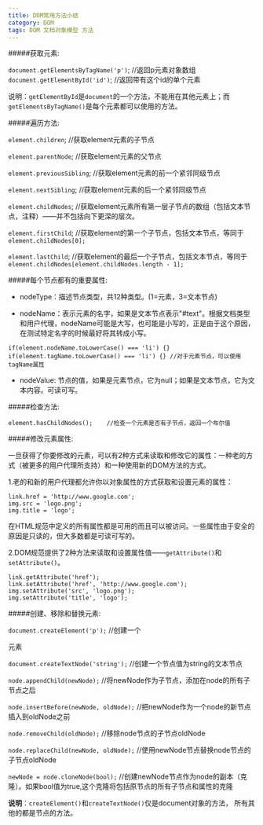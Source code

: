 ```yaml
---
title: DOM常用方法小结
category: DOM
tags: DOM 文档对象模型 方法
---
```


#####获取元素:

`document.getElementsByTagName('p')`; //返回p元素对象数组
`document.getElementById('id')`; //返回带有这个id的单个元素

说明：`getElementById`是`document`的一个方法，不能用在其他元素上；而`getElementsByTagName()`是每个元素都可以使用的方法。

<!-- more -->

#####遍历方法:

`element.children`;	//获取element元素的子节点

`element.parentNode`;	//获取element元素的父节点

`element.previousSibling`;	//获取element元素的前一个紧邻同级节点

`element.nextSibling`;	//获取element元素的后一个紧邻同级节点

`element.childNodes`;	//获取element元素所有第一层子节点的数组（包括文本节点，注释）——并不包括向下更深的层次。

`element.firstChild`; //获取element的第一个子节点，包括文本节点，等同于`element.childNodes[0];`

`element.lastChild`;	//获取element的最后一个子节点，包括文本节点，等同于`element.childNodes[element.childNodes.length - 1];`

#####每个节点都有的重要属性:

*	nodeType：描述节点类型，共12种类型。(1=元素，3=文本节点)

*	nodeName：表示元素的名字，如果是文本节点表示"#text"。根据文档类型和用户代理，nodeName可能是大写，也可能是小写的，正是由于这个原因，在测试特定名字的时候最好将其转成小写。

```JS
if(element.nodeName.toLowerCase() === 'li') {}
if(element.tagName.toLowerCase() === 'li') {} //对于元素节点，可以使用tagName属性
```

*	nodeValue: 节点的值，如果是元素节点，它为null；如果是文本节点，它为文本内容。可读可写。

#####检查方法:

```JS
element.hasChildNodes();	//检查一个元素是否有子节点，返回一个布尔值
```

#####修改元素属性:

一旦获得了你要修改的元素，可以有2种方式来读取和修改它的属性：一种老的方式（被更多的用户代理所支持）和一种使用新的DOM方法的方式。

1.老的和新的用户代理都允许你以对象属性的方式获取和设置元素的属性：

```JS
link.href = 'http://www.google.com';
img.src = 'logo.png';
img.title = 'logo';
```

在HTML规范中定义的所有属性都是可用的而且可以被访问。一些属性由于安全的原因是只读的，但大多数都是可读可写的。

2.DOM规范提供了2种方法来读取和设置属性值——`getAttribute()`和`setAttribute()`。

```JS
link.getAttribute('href');
link.setAttribute('href', 'http://www.google.com');
img.setAttribute('src', 'logo.png');
img.setAttribute('title', 'logo');
```

#####创建、移除和替换元素:

`document.createElement('p');`	//创建一个<p>元素

`document.createTextNode('string');`	//创建一个节点值为string的文本节点

`node.appendChild(newNode);`	//将newNode作为子节点，添加在node的所有子节点之后

`node.insertBefore(newNode, oldNode);`	//把newNode作为一个node的新节点插入到oldNode之前

`node.removeChild(oldNode);`	//移除node节点的子节点oldNode

`node.replaceChild(newNode, oldNode);`	//使用newNode节点替换node节点的子节点oldNode

`newNode = node.cloneNode(bool);`	//创建newNode节点作为node的副本（克隆）。如果bool值为true,这个克隆将包括原节点的所有子节点和属性的克隆
	
__说明__：`createElement()`和`createTextNode()`仅是document对象的方法， 所有其他的都是节点的方法。


